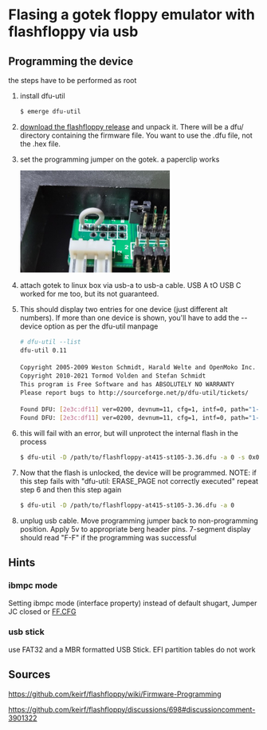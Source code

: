 # Flasing a gotek floppy emulator with flashfloppy via usb


## Programming the device
the steps have to be performed as root

1. install dfu-util

   ```bash
   $ emerge dfu-util
   ```

2. [download the flashfloppy release](https://github.com/keirf/flashfloppy/releases) and unpack it. There will be a dfu/ directory containing the firmware file. You want to use the .dfu file, not the .hex file.

3. set the programming jumper on the gotek. a paperclip works
   
   <img src="programming_jumper.jpg" alt="programming jumper" width="300"/>

4. attach gotek to linux box via usb-a to usb-a cable. USB A tO USB C worked for me too, but its not guaranteed.

5. This should display two entries for one device (just different alt numbers). If more than one device is shown, you'll have to add the --device option as per the dfu-util manpage
   ```bash
   # dfu-util --list
   dfu-util 0.11
   
   Copyright 2005-2009 Weston Schmidt, Harald Welte and OpenMoko Inc.
   Copyright 2010-2021 Tormod Volden and Stefan Schmidt
   This program is Free Software and has ABSOLUTELY NO WARRANTY
   Please report bugs to http://sourceforge.net/p/dfu-util/tickets/
   
   Found DFU: [2e3c:df11] ver=0200, devnum=11, cfg=1, intf=0, path="1-10", alt=1, name="@Option Byte   /0x1FFFF800/02*016 e", serial="AT32"
   Found DFU: [2e3c:df11] ver=0200, devnum=11, cfg=1, intf=0, path="1-10", alt=0, name="@Internal Flash  /0x08000000/ 128*1Kg", serial="AT32"

   ```
   
6. this will fail with an error, but will unprotect the internal flash in the process
   ```bash
   $ dfu-util -D /path/to/flashfloppy-at415-st105-3.36.dfu -a 0 -s 0x08000000:unprotect:force
   ``` 

7. Now that the flash is unlocked, the device will be programmed. NOTE: if this step fails with "dfu-util: ERASE_PAGE not correctly executed" repeat step 6 and then this step again
   ```bash
   $ dfu-util -D /path/to/flashfloppy-at415-st105-3.36.dfu -a 0
   ```

8. unplug usb cable. Move programming jumper back to non-programming position. Apply 5v to appropriate berg header pins. 7-segment display should read "F-F" if the programming was successful

## Hints

### ibmpc mode
Setting ibmpc mode (interface property) instead of default shugart, Jumper JC closed or [FF.CFG](https://github.com/keirf/flashfloppy/blob/master/examples/FF.CFG#L21)

### usb stick
use FAT32 and a MBR formatted USB Stick. EFI partition tables do not work

## Sources

https://github.com/keirf/flashfloppy/wiki/Firmware-Programming

https://github.com/keirf/flashfloppy/discussions/698#discussioncomment-3901322
